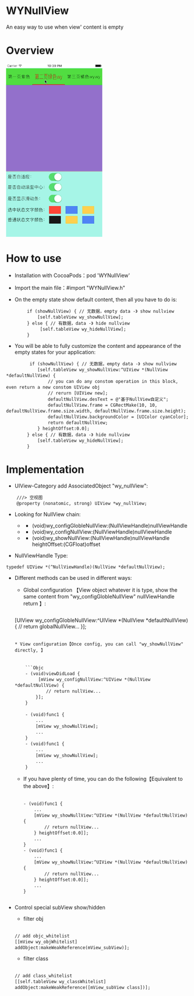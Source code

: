 # WYNullView
An easy way to use when view' content is empty

# Overview

![](https://github.com/WymanLyu/WYSlideView/blob/master/Images/%E8%87%AA%E9%80%82%E5%BA%94.gif)

# How to use

* Installation with CocoaPods：pod 'WYNullView'

* Import the main file：#import "WYNullView.h"

* On the empty state show default content, then all you have to do is:

```objc
 		if (showNullView) { // 无数据，empty data -》 show nullview
            [self.tableView wy_showNullView];
        } else { // 有数据，data -》 hide nullview
             [self.tableView wy_hideNullView];
        }
```

* You will be able to fully customize the content and appearance of the empty states for your application:

```objc
		 if (showNullView) { // 无数据，empty data -》 show nullview
            [self.tableView wy_showNullView:^UIView *(NullView *defaultNullView) {
            	// you can do any constom operation in this block, even return a new constom UIView obj 
            	// rerurn [UIView new];
                defaultNullView.desText = @"基于NullView自定义";
                defaultNullView.frame = CGRectMake(10, 10, defaultNullView.frame.size.width, defaultNullView.frame.size.height);
                defaultNullView.backgroundColor = [UIColor cyanColor];
                return defaultNullView;
            } heightOffset:0.0];
        } else { // 有数据，data -》 hide nullview
            [self.tableView wy_hideNullView];
        }

```

# Implementation

* UIView-Category add AssociatedObject "wy_nullView":

```objc
	///> 空视图
	@property (nonatomic, strong) UIView *wy_nullView;

```

* Looking for NullView chain:

	* + (void)wy_configGlobleNullView:(NullViewHandle)nullViewHandle
	* - (void)wy_configNullView:(NullViewHandle)nullViewHandle
	* - (void)wy_showNullView:(NullViewHandle)nullViewHandle heightOffset:(CGFloat)offset

* NullViewHandle Type:

```
typedef UIView *(^NullViewHandle)(NullView *defaultNullView);
```

* Different methods can be used in different ways:

	* Global configuration 【View object whatever it is type, show the same content from "wy_configGlobleNullView" nullViewHandle return 】:

		```Objc
 	[UIView wy_configGlobleNullView:^UIView *(NullView *defaultNullView) {
        // return globalNullView...
    }];
	```  
	
	* View configuration【Once config, you can call "wy_showNullView" directly, 】

		
		```Objc
		- (void)viewDidLoad {
			 [mView wy_configNullView:^UIView *(NullView *defaultNullView) {
        		// return nullView...
    		}];
		}
		
		- (void)func1 {
			...
			[mView wy_showNullView];
			...
		}
    	- (void)func1 {
    		...
			[mView wy_showNullView];
			...
    	}
   ```
   
	* If you have plenty of time, you can do the following【Equivalent to the above】:
	
		```Objc
			
		- (void)func1 {
			...
			[mView wy_showNullView:^UIView *(NullView *defaultNullView) {
                // return nullView...
            } heightOffset:0.0]];
			...
		}
    	- (void)func1 {
    		...
			[mView wy_showNullView:^UIView *(NullView *defaultNullView) {
                // return nullView...
            } heightOffset:0.0]];
			...
    	}
   ```
   
* Control special subView show/hidden 

	* filter obj
	
	```Objc

  	// add objc_whitelist 
 	[[mView wy_objWhitelist] addObject:makeWeakReference(mView_subView)];
 
	```
	* filter class

	```Objc

 	// add class_whitelist
 	[[self.tableView wy_classWhitelist] addObject:makeWeakReference([mView_subView class])];
	```
